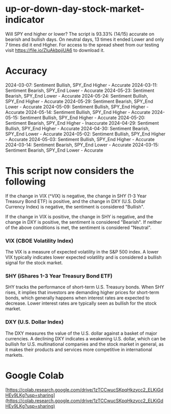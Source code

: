 # up-or-down-day-stock-market-indicator
Will SPY end higher or lower? The script is 93.33% (14/15) accurate on bearish and bullish days. On neutral days, 13 times it ended Lower and only 7 times did it end Higher.
For access to the spread sheet from our testing visit https://file.io/ZluAkbpjiUA6 to download it.

# Accuracy
2024-03-07: Sentiment Bullish, SPY_End Higher - Accurate 
2024-03-11: Sentiment Bearish, SPY_End Lower - Accurate 
2024-05-23: Sentiment Bearish, SPY_End Lower - Accurate 
2024-05-24: Sentiment Bullish, SPY_End Higher - Accurate 
2024-05-29: Sentiment Bearish, SPY_End Lower - Accurate 
2024-05-09: Sentiment Bullish, SPY_End Higher - Accurate 
2024-05-14: Sentiment Bullish, SPY_End Higher - Accurate 
2024-05-15: Sentiment Bullish, SPY_End Higher - Accurate 
2024-05-20: Sentiment Bearish, SPY_End Higher - Inaccurate
2024-04-29: Sentiment Bullish, SPY_End Higher - Accurate 
2024-04-30: Sentiment Bearish, SPY_End Lower - Accurate 
2024-05-02: Sentiment Bullish, SPY_End Higher - Accurate 
2024-05-03: Sentiment Bullish, SPY_End Higher - Accurate 
2024-03-14: Sentiment Bearish, SPY_End Lower - Accurate 
2024-03-15: Sentiment Bearish, SPY_End Lower - Accurate 


# This script now considers the following
If the change in VIX (^VIX) is negative, the change in SHY (1-3 Year Treasury Bond ETF) is positive, and the change in DXY (U.S. Dollar Currency Index) is negative, the sentiment is considered "Bullish".

If the change in VIX is positive, the change in SHY is negative, and the change in DXY is positive, the sentiment is considered "Bearish".
If neither of the above conditions is met, the sentiment is considered "Neutral".

### VIX (CBOE Volatility Index)

The VIX is a measure of expected volatility in the S&P 500 index.
A lower VIX typically indicates lower expected volatility and is considered a bullish signal for the stock market.


### SHY (iShares 1-3 Year Treasury Bond ETF)

SHY tracks the performance of short-term U.S. Treasury bonds.
When SHY rises, it implies that investors are demanding higher prices for short-term bonds, which generally happens when interest rates are expected to decrease.
Lower interest rates are typically seen as bullish for the stock market.


### DXY (U.S. Dollar Index)

The DXY measures the value of the U.S. dollar against a basket of major currencies.
A declining DXY indicates a weakening U.S. dollar, which can be bullish for U.S. multinational companies and the stock market in general, as it makes their products and services more competitive in international markets.

# Google Colab 
[https://colab.research.google.com/drive/1zTCCwucSKpqHkzycc2_ELKiGdHEy9LKg?usp=sharing](https://colab.research.google.com/drive/1zTCCwucSKpqHkzycc2_ELKiGdHEy9LKg?usp=sharing)
